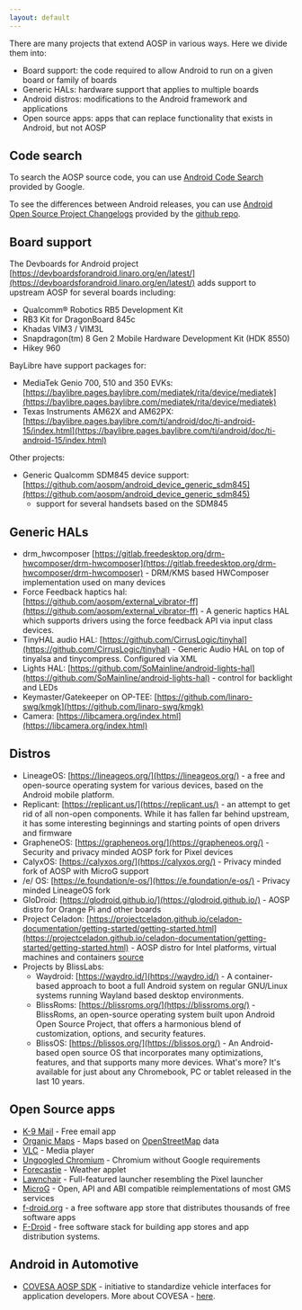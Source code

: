 ```yaml
---
layout: default
---
```


There are many projects that extend AOSP in various ways. Here we divide them into:

* Board support: the code required to allow Android to run on a given board or
  family of boards
* Generic HALs: hardware support that applies to multiple boards
* Android distros: modifications to the Android framework and applications
* Open source apps: apps that can replace functionality that exists in Android, but not AOSP

## Code search

To search the AOSP source code, you can use [Android Code Search](https://cs.android.com) provided by Google.

To see the differences between Android releases, you can use
[Android Open Source Project Changelogs](https://mikeng.github.io/aosp.changelog.to/)
provided by the [github repo](https://github.com/mikeNG/aosp.changelog.to).


## Board support

The Devboards for Android project [https://devboardsforandroid.linaro.org/en/latest/](https://devboardsforandroid.linaro.org/en/latest/)
adds support to upstream AOSP for several boards including:

* Qualcomm® Robotics RB5 Development Kit
* RB3 Kit for DragonBoard 845c
* Khadas VIM3 / VIM3L
* Snapdragon(tm) 8 Gen 2 Mobile Hardware Development Kit (HDK 8550)
* Hikey 960

BayLibre have support packages for:

* MediaTek Genio 700, 510 and 350 EVKs: [https://baylibre.pages.baylibre.com/mediatek/rita/device/mediatek](https://baylibre.pages.baylibre.com/mediatek/rita/device/mediatek)
* Texas Instruments AM62X and AM62PX: [https://baylibre.pages.baylibre.com/ti/android/doc/ti-android-15/index.html](https://baylibre.pages.baylibre.com/ti/android/doc/ti-android-15/index.html)

Other projects:

* Generic Qualcomm SDM845 device support: [https://github.com/aospm/android_device_generic_sdm845](https://github.com/aospm/android_device_generic_sdm845)
  - support for several handsets based on the SDM845

## Generic HALs

* drm_hwcomposer [https://gitlab.freedesktop.org/drm-hwcomposer/drm-hwcomposer](https://gitlab.freedesktop.org/drm-hwcomposer/drm-hwcomposer) - DRM/KMS based HWComposer implementation used on many devices
* Force Feedback haptics hal: [https://github.com/aospm/external_vibrator-ff](https://github.com/aospm/external_vibrator-ff) - A generic haptics HAL which supports drivers using the force feedback API via input class devices.
* TinyHAL audio HAL: [https://github.com/CirrusLogic/tinyhal](https://github.com/CirrusLogic/tinyhal) - Generic Audio HAL on top of tinyalsa and tinycompress. Configured via XML
* Lights HAL: [https://github.com/SoMainline/android-lights-hal](https://github.com/SoMainline/android-lights-hal) - control for backlight and LEDs
* Keymaster/Gatekeeper on OP-TEE: [https://github.com/linaro-swg/kmgk](https://github.com/linaro-swg/kmgk)
* Camera: [https://libcamera.org/index.html](https://libcamera.org/index.html)

## Distros

* LineageOS: [https://lineageos.org/](https://lineageos.org/) - a free and open-source operating system for various devices, based on the Android mobile platform.
* Replicant: [https://replicant.us/](https://replicant.us/) - an attempt to get rid of all non-open components. While it has fallen far behind upstream, it has some interesting beginnings and starting points of open drivers and firmware
* GrapheneOS: [https://grapheneos.org/](https://grapheneos.org/) - Security and privacy minded AOSP fork for Pixel devices
* CalyxOS: [https://calyxos.org/](https://calyxos.org/) - Privacy minded fork of AOSP with MicroG support
* /e/ OS: [https://e.foundation/e-os/](https://e.foundation/e-os/) - Privacy minded LineageOS fork
* GloDroid: [https://glodroid.github.io/](https://glodroid.github.io/) - AOSP distro for Orange Pi and other boards
* Project Celadon: [https://projectceladon.github.io/celadon-documentation/getting-started/getting-started.html](https://projectceladon.github.io/celadon-documentation/getting-started/getting-started.html) - AOSP distro for Intel platforms, virtual machines and containers [source](https://github.com/projectceladon)
* Projects by BlissLabs:
  * Waydroid: [https://waydro.id/](https://waydro.id/) - A container-based approach to boot a full Android system on regular GNU/Linux systems running Wayland based desktop environments.
  * BlissRoms: [https://blissroms.org/](https://blissroms.org/) - BlissRoms, an open-source operating system built upon Android Open Source Project, that offers a harmonious blend of customization, options, and security features.
  * BlissOS: [https://blissos.org/](https://blissos.org/) - An Android-based open source OS that incorporates many optimizations, features, and that supports many more devices. What's more? It's available for just about any Chromebook, PC or tablet released in the last 10 years.

## Open Source apps

* [K-9 Mail](https://k9mail.app) - Free email app
* [Organic Maps](https://organicmaps.app) - Maps based on [OpenStreetMap](https://openstreetmap.org/) data
* [VLC](https://www.videolan.org/vlc/download-android.html) - Media player
* [Ungoogled Chromium](https://github.com/ungoogled-software/ungoogled-chromium) - Chromium without Google requirements
* [Forecastie](https://github.com/martykan/forecastie) - Weather applet
* [Lawnchair](https://lawnchair.app/) - Full-featured launcher resembling the Pixel launcher
* [MicroG](https://microg.org/) - Open, API and ABI compatible reimplementations of most GMS services
* [f-droid.org](https://f-droid.org) - a free software app store that distributes thousands of free software apps
* [F-Droid](https://gitlab.com/fdroid) - free software stack for building app stores and app distribution systems.
 
## Android in Automotive

* [COVESA AOSP SDK](https://github.com/COVESA/covesa-aosp-sdk) - initiative to standardize vehicle interfaces for application developers. More about COVESA - [here](https://wiki.covesa.global/display/WIK4/Automotive+AOSP+App+Framework+Standardization+Expert+Group).
